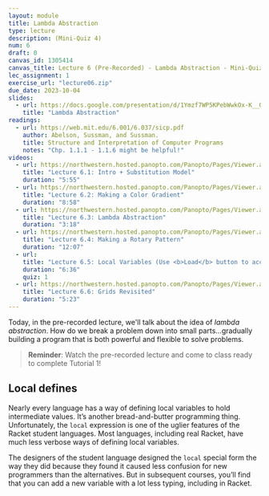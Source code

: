 ```yaml
---
layout: module
title: Lambda Abstraction
type: lecture
description: (Mini-Quiz 4)
num: 6
draft: 0
canvas_id: 1305414
canvas_title: Lecture 6 (Pre-Recorded) - Lambda Abstraction - Mini-Quiz 4
lec_assignment: 1
exercise_url: "lecture06.zip"
due_date: 2023-10-04
slides:
  - url: https://docs.google.com/presentation/d/1Ymzf7WP5KPebWwkOx-K__O7-i0RiIK5UuD35UJnFvuo/edit?usp=sharing
    title: "Lambda Abstraction"
readings:
  - url: https://web.mit.edu/6.001/6.037/sicp.pdf
    author: Abelson, Sussman, and Sussman.
    title: Structure and Interpretation of Computer Programs
    notes: "Chp. 1.1.1 - 1.1.6 might be helpful!"
videos:
  - url: https://northwestern.hosted.panopto.com/Panopto/Pages/Viewer.aspx?id=ae3938ab-78b6-4b05-9a2a-b08e017745ac
    title: "Lecture 6.1: Intro + Substitution Model"
    duration: "5:55"
  - url: https://northwestern.hosted.panopto.com/Panopto/Pages/Viewer.aspx?id=d054ae6d-d40f-4db7-83ac-b08e01774577
    title: "Lecture 6.2: Making a Color Gradient"
    duration: "8:58"
  - url: https://northwestern.hosted.panopto.com/Panopto/Pages/Viewer.aspx?id=955d43a6-7d06-414b-9885-b08e01774607
    title: "Lecture 6.3: Lambda Abstraction"
    duration: "3:18"
  - url: https://northwestern.hosted.panopto.com/Panopto/Pages/Viewer.aspx?id=b765ac68-e2ed-4120-aafa-b08e01774445
    title: "Lecture 6.4: Making a Rotary Pattern"
    duration: "12:07"
  - url: 
    title: "Lecture 6.5: Local Variables (Use <b>Load</b> button to access Mini-Quiz)"
    duration: "6:36"
    quiz: 1
  - url: https://northwestern.hosted.panopto.com/Panopto/Pages/Viewer.aspx?id=3dec2701-8a95-4f3f-b85f-b08e01775696
    title: "Lecture 6.6: Grids Revisited"
    duration: "5:23"
---
```


Today, in the pre-recorded lecture, we'll talk about the idea of _lambda abstraction_. How do we break a problem down into small parts...gradually building a program that is both powerful and flexible to solve problems.

> **Reminder**: Watch the pre-recorded lecture and come to class ready to complete Tutorial 1!

## Local defines

Nearly every language has a way of defining local variables to hold intermediate values.  It’s another bread-and-butter programming thing.  Unfortunately, the `local` expression is one of the uglier features of the Racket student languages. Most languages, including real Racket, have much less verbose ways of defining local variables.

The designers of the student language designed the `local` special form the way they did because they found it caused less confusion for new programmers than the alternatives. But in subsequent courses, you’ll find that you can add a new variable with a lot less typing, including in Racket.
